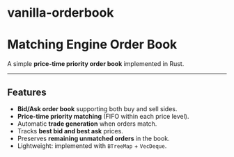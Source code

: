 # vanilla-orderbook

# Matching Engine Order Book

A simple **price-time priority order book** implemented in Rust.  

---

## Features

- **Bid/Ask order book** supporting both buy and sell sides.
- **Price-time priority matching** (FIFO within each price level).
- Automatic **trade generation** when orders match.
- Tracks **best bid and best ask** prices.
- Preserves **remaining unmatched orders** in the book.
- Lightweight: implemented with `BTreeMap` + `VecDeque`.

